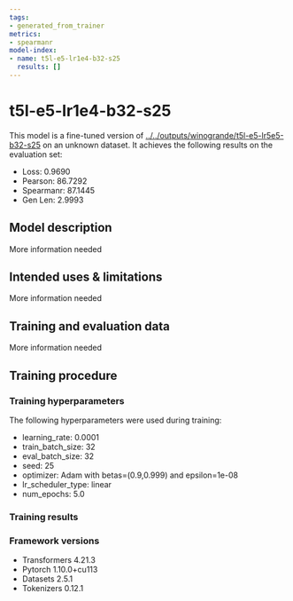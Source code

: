 ```yaml
---
tags:
- generated_from_trainer
metrics:
- spearmanr
model-index:
- name: t5l-e5-lr1e4-b32-s25
  results: []
---
```


<!-- This model card has been generated automatically according to the information the Trainer had access to. You
should probably proofread and complete it, then remove this comment. -->

# t5l-e5-lr1e4-b32-s25

This model is a fine-tuned version of [../../outputs/winogrande/t5l-e5-lr5e5-b32-s25](https://huggingface.co/../../outputs/winogrande/t5l-e5-lr5e5-b32-s25) on an unknown dataset.
It achieves the following results on the evaluation set:
- Loss: 0.9690
- Pearson: 86.7292
- Spearmanr: 87.1445
- Gen Len: 2.9993

## Model description

More information needed

## Intended uses & limitations

More information needed

## Training and evaluation data

More information needed

## Training procedure

### Training hyperparameters

The following hyperparameters were used during training:
- learning_rate: 0.0001
- train_batch_size: 32
- eval_batch_size: 32
- seed: 25
- optimizer: Adam with betas=(0.9,0.999) and epsilon=1e-08
- lr_scheduler_type: linear
- num_epochs: 5.0

### Training results



### Framework versions

- Transformers 4.21.3
- Pytorch 1.10.0+cu113
- Datasets 2.5.1
- Tokenizers 0.12.1
